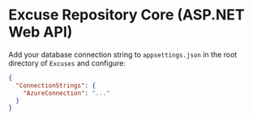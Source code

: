 # Excuse Repository Core (ASP.NET Web API)

Add your database connection string to `appsettings.json` in the root directory of `Excuses` and configure:

```json
{
  "ConnectionStrings": {
    "AzureConnection": "..."
  }
}
```